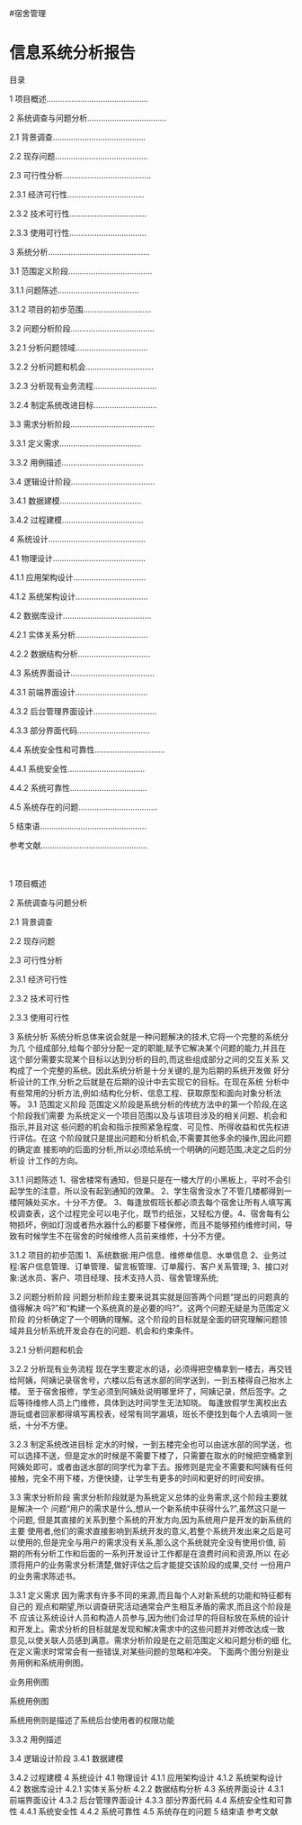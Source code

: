 
#<p1>宿舍管理</p1>
# <strong>信息系统分析报告</strong>

目录

1 项目概述.............................................

2 系统调查与问题分析...................................

2.1 背景调查.........................................

2.2 现存问题.........................................

2.3 可行性分析.......................................

2.3.1 经济可行性..................................

2.3.2 技术可行性..................................

2.3.3 使用可行性..................................

3 系统分析.............................................
 
3.1 范围定义阶段.....................................

3.1.1 问题陈述....................................

3.1.2 项目的初步范围..............................

3.2 问题分析阶段.....................................

3.2.1 分析问题领域................................ 

3.2.2 分析问题和机会..............................

3.2.3 分析现有业务流程............................

3.2.4 制定系统改进目标............................

3.3 需求分析阶段.....................................

3.3.1 定义需求....................................

3.3.2 用例描述....................................

3.4 逻辑设计阶段.....................................

3.4.1 数据建模....................................

3.4.2 过程建模....................................

4 系统设计...........................................

4.1 物理设计.........................................

4.1.1 应用架构设计................................

4.1.2 系统架构设计................................

4.2 数据库设计.......................................

4.2.1 实体关系分析................................

4.2.2 数据结构分析................................

4.3 系统界面设计.....................................

4.3.1 前端界面设计................................

4.3.2 后台管理界面设计............................

4.3.3 部分界面代码................................

4.4 系统安全性和可靠性...............................

4.4.1 系统安全性..................................

4.4.2 系统可靠性..................................

4.5 系统存在的问题...................................

5 结束语...............................................

参考文献...............................................

<br><br>
1 项目概述

2 系统调查与问题分析
 
2.1 背景调查

2.2 现存问题
 
 2.3 可行性分析
 
2.3.1 经济可行性

 2.3.2 技术可行性 
 
 2.3.3 使用可行性
 
3 系统分析
系统分析总体来说会就是一种问题解决的技术,它将一个完整的系统分为几 个组成部分,给每个部分分配一定的职能,赋予它解决某个问题的能力,并且在 这个部分需要实现某个目标以达到分析的目的,而这些组成部分之间的交互关系 又构成了一个完整的系统。因此系统分析是十分关键的,是为后期的系统开发做 好分析设计的工作,分析之后就是在后期的设计中去实现它的目标。在现在系统 分析中有些常用的分析方法,例如:结构化分析、信息工程、获取原型和面向对象分析法等。
3.1 范围定义阶段
范围定义阶段是系统分析的传统方法中的第一个阶段,在这个阶段我们需要 为系统定义一个项目范围以及与该项目涉及的相关问题、机会和指示,并且对这 些问题的机会和指示按照紧急程度、可见性、所得收益和优先权进行评估。在这 个阶段就只是提出问题和分析机会,不需要其他多余的操作,因此问题的确定直 接影响的后面的分析,所以必须给系统一个明确的问题范围,决定之后的分析设 计工作的方向。 

3.1.1 问题陈述
1、宿舍楼常有通知，但是只是在一楼大厅的小黑板上，平时不会引起学生的注意，所以没有起到通知的效果。
2、学生宿舍没水了不管几楼都得到一楼阿姨处买水，十分不方便。
3、每逢放假班长都必须去每个宿舍让所有人填写离校调查表，这个过程完全可以电子化，既节约纸张，又轻松方便。4、宿舍每有公物损坏，例如灯泡或者热水器什么的都要下楼保修，而且不能够预约维修时间，导致有时候学生不在宿舍的时候维修人员前来维修，十分不方便。

3.1.2 项目的初步范围
1、系统数据:用户信息、维修单信息、水单信息
2、业务过程:客户信息管理、订单管理、留言板管理、订单履行、客户关系管理; 
3、接口对象:送水员、客户、项目经理、技术支持人员、宿舍管理系统; 

3.2 问题分析阶段
问题分析阶段主要来说其实就是回答两个问题“提出的问题真的值得解决 吗?”和“构建一个系统真的是必要的吗?”。这两个问题无疑是为范围定义阶段 的分析确定了一个明确的理解。这个阶段的目标就是全面的研究理解问题领域并且分析系统开发会存在的问题、机会和约束条件。 

3.2.1 分析问题和机会

3.2.2 分析现有业务流程
       现在学生要定水的话，必须得把空桶拿到一楼去，再交钱给阿姨，阿姨记录宿舍号，六楼以后有送水部的同学送到，一到五楼得自己抬水上楼。
         至于宿舍报修，学生必须到阿姨处说明哪里坏了，阿姨记录，然后签字。之后等待维修人员上门维修，具体到达时间学生无法知晓。
         每逢放假学生离校出去游玩或者回家都得填写离校表，经常有同学漏填，班长不便找到每个人去填同一张纸，十分不方便。
         
3.2.3 制定系统改进目标
定水的时候，一到五楼完全也可以由送水部的同学送，也可以选择不送，但是定水的时候是不需要下楼了，只需要在取水的时候把空桶拿到阿姨处即可，或者由送水部的同学代为拿下去。报修则是完全不需要和阿姨有任何接触，完全不用下楼，方便快捷，让学生有更多的时间和更好的时间安排。

3.3 需求分析阶段
需求分析阶段就是为系统定义总体的业务需求,这个阶段主要就是解决一个 问题“用户的需求是什么,想从一个新系统中获得什么?”,虽然这只是一个问题, 但是其直接的关系到整个系统的开发方向,因为系统用户是开发的新系统的主要 使用者,他们的需求直接影响到系统开发的意义,若整个系统开发出来之后是可 以使用的,但是完全与用户的需求没有关系,那么这个系统就完全没有使用价值, 前期的所有分析工作和后面的一系列开发设计工作都是在浪费时间和资源,所以 在必须将用户的业务需求分析清楚,做好评估之后才能提交该阶段的成果,交付 一份用户的业务需求陈述书。

3.3.1 定义需求
   因为需求有许多不同的来源,而且每个人对新系统的功能和特征都有自己的 观点和期望,所以调查研究活动通常会产生相互矛盾的需求,而且这个阶段是不 应该让系统设计人员和构造人员参与,因为他们会过早的将目标放在系统的设计 和开发上。需求分析的目标就是发现和解决需求中的这些问题并对修改达成一致 意见,以使关联人员感到满意。需求分析阶段是在之前范围定义和问题分析的细 化,在定义需求时常常会有一些错误,对某些问题的忽略和冲突。 
  下面两个图分别是业务用例和系统用例图。

业务用例图

系统用例图

系统用例则是描述了系统后台使用者的权限功能 


3.3.2 用例描述

3.4 逻辑设计阶段
3.4.1 数据建模

3.4.2 过程建模
4 系统设计
4.1 物理设计
4.1.1 应用架构设计
4.1.2 系统架构设计
4.2 数据库设计
4.2.1 实体关系分析
4.2.2 数据结构分析
4.3 系统界面设计
4.3.1 前端界面设计
4.3.2 后台管理界面设计
4.3.3 部分界面代码
4.4 系统安全性和可靠性
4.4.1 系统安全性
4.4.2 系统可靠性
4.5 系统存在的问题
5 结束语
参考文献

